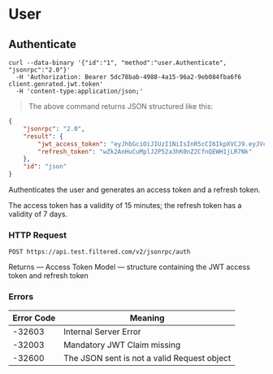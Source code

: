 # User

## Authenticate

```shell
curl --data-binary '{"id":"1", "method":"user.Authenticate", "jsonrpc":"2.0"}'
  -H 'Authorization: Bearer 5dc78bab-4988-4a15-96a2-9eb084fba6f6 client.genrated.jwt.token'
  -H 'content-type:application/json;'
```

> The above command returns JSON structured like this:

```json
{
	"jsonrpc": "2.0",
	"result": {
		"jwt_access_token": "eyJhbGciOiJIUzI1NiIsInR5cCI6IkpXVCJ9.eyJVc2VySUQiOiJiYmJuN2x2YXRhYWcwMjZpdjJtZyIsIk9yZ0lEIjoiZmlsdGVyZWQiLCJHcm91cElEIjoiZmlsdGVyZWQtZ2xvYmFsZmlsdGVyIn0.e7A_2EQLwS3v7dOVTq0I5afjnmSWYfqmBngFOlRsaJI",
		"refresh_token": "wZk2AnHuCuMplJ2P52a3hK0nZ2CfnQEWH1jLR7Nk"
	},
	"id": "json"
}
```

Authenticates the user and generates an access token and a refresh token.

<aside class="notice">
The access token has a validity of 15 minutes; the refresh token has a validity of 7 days.
</aside>

### HTTP Request

`POST https://api.test.filtered.com/v2/jsonrpc/auth`

<aside class="success">
Returns — Access Token Model — structure containing the JWT access token and refresh token
</aside>

### Errors

Error Code | Meaning
---------- | -------
-32603 | Internal Server Error
-32003 | Mandatory JWT Claim missing
-32600 | The JSON sent is not a valid Request object
